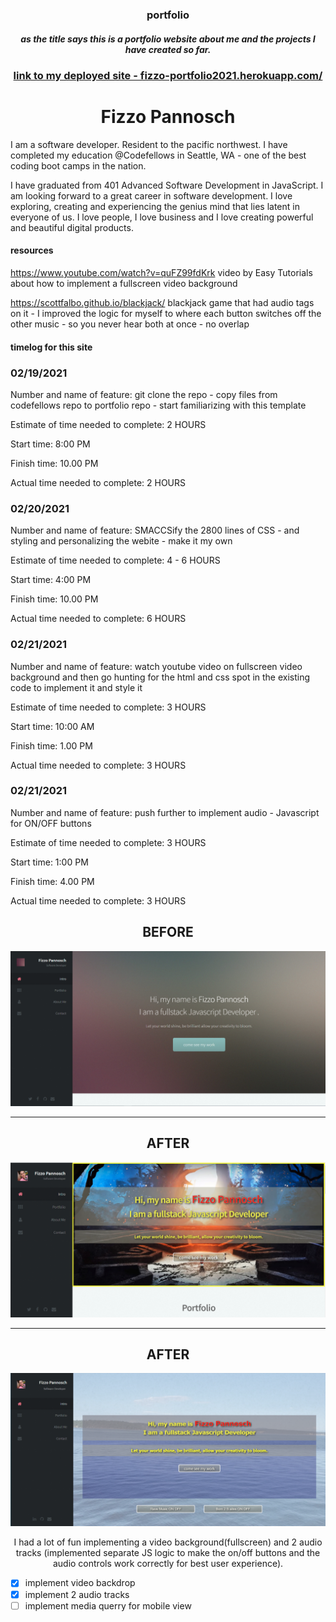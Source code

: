 ### <center>portfolio</center>

##### <center>as the title says this is a portfolio website about me and the projects I have created so far.</center>

### <center><a href="fizzo-portfolio2021.herokuapp.com/">link to my deployed site - fizzo-portfolio2021.herokuapp.com/</a></center>

# <center>Fizzo Pannosch</center>

I am a software developer. Resident to the pacific northwest. I have completed my education @Codefellows in Seattle, WA - one of the best coding boot camps in the nation.

I have graduated from 401 Advanced Software Development in JavaScript. I am looking forward to a great career in software development. I love exploring, creating and experiencing the genius mind that lies latent in everyone of us. I love people, I love business and I love creating powerful and beautiful digital products.

#### resources

https://www.youtube.com/watch?v=quFZ99fdKrk
video by Easy Tutorials about how to implement a fullscreen video background

https://scottfalbo.github.io/blackjack/
blackjack game that had audio tags on it - I improved the logic for myself to where each button switches off the other music - so you never hear both at once - no overlap

#### timelog for this site

### 02/19/2021

Number and name of feature: git clone the repo - copy files from codefellows repo to portfolio repo - start familiarizing with this template

Estimate of time needed to complete: 2 HOURS

Start time: 8:00 PM

Finish time: 10.00 PM

Actual time needed to complete: 2 HOURS

### 02/20/2021

Number and name of feature: SMACCSify the 2800 lines of CSS - and styling and personalizing the webite - make it my own

Estimate of time needed to complete: 4 - 6 HOURS

Start time: 4:00 PM

Finish time: 10.00 PM

Actual time needed to complete: 6 HOURS

### 02/21/2021

Number and name of feature: watch youtube video on fullscreen video background and then go hunting for the html and css spot in the existing code to implement it and style it

Estimate of time needed to complete: 3 HOURS

Start time: 10:00 AM

Finish time: 1.00 PM

Actual time needed to complete: 3 HOURS

### 02/21/2021

Number and name of feature: push further to implement audio - Javascript for ON/OFF buttons

Estimate of time needed to complete: 3 HOURS

Start time: 1:00 PM

Finish time: 4.00 PM

Actual time needed to complete: 3 HOURS

## <center>BEFORE</center>

![this is before](./public/images/1392Html5Up.PNG)

---

## <center>AFTER</center>

![this is after](./public/images/1393Html5UpAfter.PNG)


---

## <center>AFTER</center>

![this is after implementing a video background AND music](./public/images/2281.PNG)

<center>I had a lot of fun implementing a video background(fullscreen) and 2 audio tracks (implemented separate JS logic to make the on/off buttons and the audio controls work correctly for best user experience).</center>

- [x] implement video backdrop
- [x] implement 2 audio tracks
- [ ] implement media querry for mobile view
